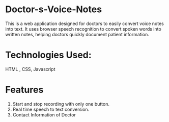 # Doctor-s-Voice-Notes

This is a web application designed for doctors to easily convert voice notes into text. It uses browser speech recognition to convert spoken words into written notes, helping doctors quickly document patient information.

# Technologies Used: 
HTML , CSS, Javascript

# Features 
1. Start and stop recording with only one button.
2. Real time speech to text conversion.
3. Contact Information of Doctor
